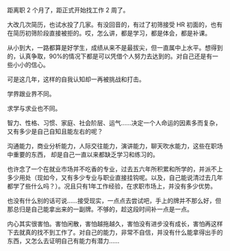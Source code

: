 距离职 2 个月了，距正式开始找工作 2 周了。

大改几次简历，也试水投了几家。有没回音的，有过了初筛接受 HR 初面的，也有在简历初筛阶段直接被拒的。哎，怎么讲，都是学习，都是体会，都是补课。

从小到大，一路都算是好学生，成绩从来不是最拔尖，但一直属中上水平。想得到的，认真争取，90%的情况下都是可以凭借个人努力去达到的。对自己还是有一些小小的信心。

可是这几年，这样的自我认知却一再被挑战和打击。

学界跟业界不同。

求学与求业也不同。

智力、性格、习惯、家庭、社会阶层、运气……决定一个人命运的因素多而复杂，又有多少是自己自知且能左右的呢？

沟通能力，商业分析能力，人际交往能力，演讲能力，聊天吹水能力，这些在职场中重要的东西， 却是自己一直以来都缺乏学习和练习的。

也许念了一个在就业市场并不吃香的专业，过去五六年所积累和所学的，并派不上多少用处（现如今，又有多少专业与职业直接挂钩呢。以及，自己能说清过去几年都学了些什么吗？）。况且只有1年工作经验，在求职市场上，并没有多少优势。

也没有什么别的话可说……接受现实，一点点去尝试吧，手上的牌并不那么好，但那总归是自己能拿出来的一副牌。不够的，趁这段时间补一点是一点。

内心其实很害怕。害怕闲散，害怕越拖越久，害怕没有进步没有成长，害怕再这样下去就真的找不到工作了。对自己的能力，非常不自信，并没有什么能拿得出手的东西，又怎么去证明自己有能力有潜力……